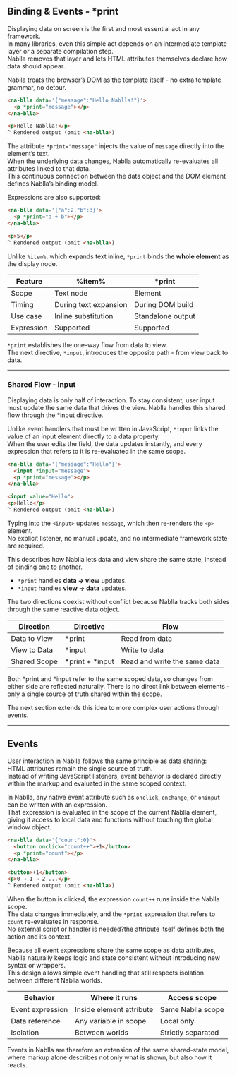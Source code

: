 ## Binding & Events - *print

Displaying data on screen is the first and most essential act in any framework.  
In many libraries, even this simple act depends on an intermediate template layer or a separate compilation step.  
Nablla removes that layer and lets HTML attributes themselves declare how data should appear.

Nablla treats the browser’s DOM as the template itself - no extra template grammar, no detour.

```html
<na-blla data='{"message":"Hello Nablla!"}'>
  <p *print="message"></p>
</na-blla>

<p>Hello Nablla!</p>
^ Rendered output (omit <na-blla>)
```

The attribute `*print="message"` injects the value of `message` directly into the element’s text.  
When the underlying data changes, Nablla automatically re-evaluates all attributes linked to that data.  
This continuous connection between the data object and the DOM element defines Nablla’s binding model.

Expressions are also supported:

```html
<na-blla data='{"a":2,"b":3}'>
  <p *print="a + b"></p>
</na-blla>

<p>5</p>
^ Rendered output (omit <na-blla>)
```

Unlike `%item%`, which expands text inline, `*print` binds the **whole element** as the display node.

| Feature | %item% | *print |
|----------|---------|--------|
| Scope | Text node | Element |
| Timing | During text expansion | During DOM build |
| Use case | Inline substitution | Standalone output |
| Expression | Supported | Supported |

`*print` establishes the one-way flow from data to view.  
The next directive, `*input`, introduces the opposite path - from view back to data.

---

### Shared Flow - input

Displaying data is only half of interaction.
To stay consistent, user input must update the same data that drives the view.
Nablla handles this shared flow through the *input directive.

Unlike event handlers that must be written in JavaScript, `*input` links the value of an input element directly to a data property.  
When the user edits the field, the data updates instantly, and every expression that refers to it is re-evaluated in the same scope.

```html
<na-blla data='{"message":"Hello"}'>
  <input *input="message">
  <p *print="message"></p>
</na-blla>

<input value="Hello">
<p>Hello</p>
^ Rendered output (omit <na-blla>)
```

Typing into the `<input>` updates `message`, which then re-renders the `<p>` element.  
No explicit listener, no manual update, and no intermediate framework state are required.

This describes how Nablla lets data and view share the same state, instead of binding one to another.
- `*print` handles **data → view** updates.  
- `*input` handles **view → data** updates.

The two directions coexist without conflict because Nablla tracks both sides through the same reactive data object.

| Direction | Directive | Flow |
|------------|------------|------|
| Data to View | *print | Read from data |
| View to Data | *input | Write to data |
| Shared Scope | *print + *input | Read and write the same data |

Both *print and *input refer to the same scoped data, so changes from either side are reflected naturally.
There is no direct link between elements - only a single source of truth shared within the scope.

The next section extends this idea to more complex user actions through events.

---

## Events

User interaction in Nablla follows the same principle as data sharing:  
HTML attributes remain the single source of truth.  
Instead of writing JavaScript listeners, event behavior is declared directly within the markup and evaluated in the same scoped context.

In Nablla, any native event attribute such as `onclick`, `onchange`, or `oninput` can be written with an expression.  
That expression is evaluated in the scope of the current Nablla element, giving it access to local data and functions without touching the global window object.

```html
<na-blla data='{"count":0}'>
  <button onclick="count++">+1</button>
  <p *print="count"></p>
</na-blla>

<button>+1</button>
<p>0 → 1 → 2 ...</p>
^ Rendered output (omit <na-blla>)
```

When the button is clicked, the expression `count++` runs inside the Nablla scope.  
The data changes immediately, and the `*print` expression that refers to `count` re-evaluates in response.  
No external script or handler is needed?the attribute itself defines both the action and its context.

Because all event expressions share the same scope as data attributes,  
Nablla naturally keeps logic and state consistent without introducing new syntax or wrappers.  
This design allows simple event handling that still respects isolation between different Nablla worlds.

| Behavior | Where it runs | Access scope |
|-----------|----------------|--------------|
| Event expression | Inside element attribute | Same Nablla scope |
| Data reference | Any variable in scope | Local only |
| Isolation | Between worlds | Strictly separated |

Events in Nablla are therefore an extension of the same shared-state model,  
where markup alone describes not only what is shown, but also how it reacts.

